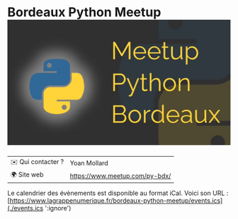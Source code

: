 # Bordeaux Python Meetup ![Logo](./logo-py-bdx.png ':size=100')

|                                |     |
| ------------------------------ | --- |
| ✉️ Qui contacter ?              | Yoan Mollard |
| 🌍 Site web                    | https://www.meetup.com/py-bdx/ |

Le calendrier des évènements est disponible au format iCal.
Voici son URL : [https://www.lagrappenumerique.fr/bordeaux-python-meetup/events.ics](./events.ics ':ignore')

<!-- EVENTS:START -->
<!-- EVENTS:END -->